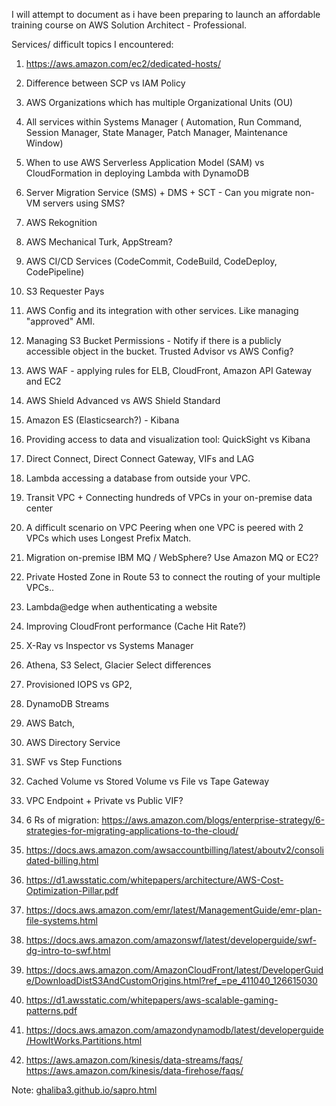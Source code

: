 I will attempt to document as i have been preparing to launch an affordable training course on AWS Solution Architect - Professional.

Services/ difficult topics I encountered:

1. https://aws.amazon.com/ec2/dedicated-hosts/

2. Difference between SCP vs IAM Policy

3. AWS Organizations which has multiple Organizational Units (OU)

4. All services within Systems Manager ( Automation, Run Command, Session Manager, State Manager, Patch Manager, Maintenance Window)

5. When to use AWS Serverless Application Model (SAM) vs CloudFormation in deploying Lambda with DynamoDB

6. Server Migration Service (SMS) + DMS + SCT - Can you migrate non-VM servers using SMS?

7. AWS Rekognition

8. AWS Mechanical Turk, AppStream?

9. AWS CI/CD Services (CodeCommit, CodeBuild, CodeDeploy, CodePipeline)

10. S3 Requester Pays

11. AWS Config and its integration with other services. Like managing "approved" AMI.

12. Managing S3 Bucket Permissions - Notify if there is a publicly accessible object in the bucket. Trusted Advisor vs AWS Config?

13. AWS WAF - applying rules for ELB, CloudFront, Amazon API Gateway and EC2

14. AWS Shield Advanced vs AWS Shield Standard

15. Amazon ES (Elasticsearch?) - Kibana

16. Providing access to data and visualization tool: QuickSight vs Kibana

17. Direct Connect, Direct Connect Gateway, VIFs and LAG

18. Lambda accessing a database from outside your VPC.

19. Transit VPC + Connecting hundreds of VPCs in your on-premise data center

20. A difficult scenario on VPC Peering when one VPC is peered with 2 VPCs which uses Longest Prefix Match.

21. Migration on-premise IBM MQ / WebSphere? Use Amazon MQ or EC2?

22. Private Hosted Zone in Route 53 to connect the routing of your multiple VPCs..

23. Lambda@edge when authenticating a website

24. Improving CloudFront performance (Cache Hit Rate?)

25. X-Ray vs Inspector vs Systems Manager

26. Athena, S3 Select, Glacier Select differences

27. Provisioned IOPS vs GP2,

28. DynamoDB Streams

29. AWS Batch,

30. AWS Directory Service

31. SWF vs Step Functions

32. Cached Volume vs Stored Volume vs File vs Tape Gateway

33. VPC Endpoint + Private vs Public VIF?

34. 6 Rs of migration: https://aws.amazon.com/blogs/enterprise-strategy/6-strategies-for-migrating-applications-to-the-cloud/

35. https://docs.aws.amazon.com/awsaccountbilling/latest/aboutv2/consolidated-billing.html

36. https://d1.awsstatic.com/whitepapers/architecture/AWS-Cost-Optimization-Pillar.pdf

37. https://docs.aws.amazon.com/emr/latest/ManagementGuide/emr-plan-file-systems.html

38. https://docs.aws.amazon.com/amazonswf/latest/developerguide/swf-dg-intro-to-swf.html

39. https://docs.aws.amazon.com/AmazonCloudFront/latest/DeveloperGuide/DownloadDistS3AndCustomOrigins.html?ref_=pe_411040_126615030
40. https://d1.awsstatic.com/whitepapers/aws-scalable-gaming-patterns.pdf

41. https://docs.aws.amazon.com/amazondynamodb/latest/developerguide/HowItWorks.Partitions.html

42. https://aws.amazon.com/kinesis/data-streams/faqs/ https://aws.amazon.com/kinesis/data-firehose/faqs/

Note: [ghaliba3.github.io/sapro.html](https://ghaliba3.github.io/sapro.html)
